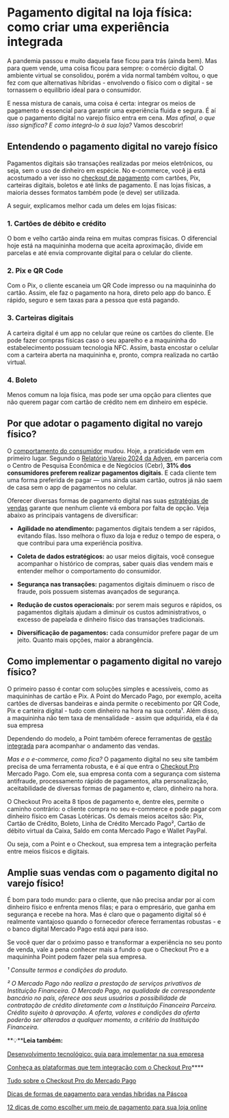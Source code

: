 # Pagamento digital na loja física: como criar uma experiência integrada

A pandemia passou e muito daquela fase ficou para trás (ainda bem). Mas para quem vende, uma coisa ficou para sempre: o comércio digital. O ambiente virtual se consolidou, porém a vida normal também voltou, o que fez com que alternativas híbridas - envolvendo o físico com o digital - se tornassem o equilíbrio ideal para o consumidor.

E nessa mistura de canais, uma coisa é certa: integrar os meios de pagamento é essencial para garantir uma experiência fluida e segura. É aí que o pagamento digital no varejo físico entra em cena. *Mas afinal, o que isso significa? E como integrá-lo à sua loja?* Vamos descobrir!

## **Entendendo o pagamento digital no varejo físico**

Pagamentos digitais são transações realizadas por meios eletrônicos, ou seja, sem o uso de dinheiro em espécie. No e-commerce, você já está acostumado a ver isso no [checkout de pagamento](https://meubolso.mercadopago.com.br/checkout-de-pagamento-certo-para-empresa) com cartões, Pix, carteiras digitais, boletos e até links de pagamento. E nas lojas físicas, a maioria desses formatos também pode (e deve) ser utilizada.

A seguir, explicamos melhor cada um deles em lojas físicas:

### **1. Cartões de débito e crédito**

O bom e velho cartão ainda reina em muitas compras físicas. O diferencial hoje está na maquininha moderna que aceita aproximação, divide em parcelas e até envia comprovante digital para o celular do cliente.

### **2. Pix e QR Code**

Com o Pix, o cliente escaneia um QR Code impresso ou na maquininha do cartão. Assim, ele faz o pagamento na hora, direto pelo app do banco. É rápido, seguro e sem taxas para a pessoa que está pagando.

### **3. Carteiras digitais**

A carteira digital é um app no celular que reúne os cartões do cliente. Ele pode fazer compras físicas caso o seu aparelho e a maquininha do estabelecimento possuam tecnologia NFC. Assim, basta encostar o celular com a carteira aberta na maquininha e, pronto, compra realizada no cartão virtual.

### **4. Boleto**

Menos comum na loja física, mas pode ser uma opção para clientes que não querem pagar com cartão de crédito nem em dinheiro em espécie.

## **Por que adotar o pagamento digital no varejo físico?**

O [comportamento do consumidor](https://meubolso.mercadopago.com.br/entenda-comportamento-consumidor-aumente-vendas) mudou. Hoje, a praticidade vem em primeiro lugar. Segundo o [Relatório Varejo 2024 da Adyen](https://www.adyen.com/), em parceria com o Centro de Pesquisa Econômica e de Negócios (Cebr), **31% dos consumidores preferem realizar pagamentos digitais**. E cada cliente tem uma forma preferida de pagar — uns ainda usam cartão, outros já não saem de casa sem o app de pagamentos no celular.

Oferecer diversas formas de pagamento digital nas suas [estratégias de vendas](https://meubolso.mercadopago.com.br/estrategias-de-vendas-follow-up) garante que nenhum cliente vá embora por falta de opção. Veja abaixo as principais vantagens de diversificar:

- **Agilidade no atendimento:** pagamentos digitais tendem a ser rápidos, evitando filas. Isso melhora o fluxo da loja e reduz o tempo de espera, o que contribui para uma experiência positiva.

- **Coleta de dados estratégicos:** ao usar meios digitais, você consegue acompanhar o histórico de compras, saber quais dias vendem mais e entender melhor o comportamento do consumidor.

- **Segurança nas transações:** pagamentos digitais diminuem o risco de fraude, pois possuem sistemas avançados de segurança.

- **Redução de custos operacionais:** por serem mais seguros e rápidos, os pagamentos digitais ajudam a diminuir os custos administrativos, o excesso de papelada e dinheiro físico das transações tradicionais.

- **Diversificação de pagamentos:** cada consumidor prefere pagar de um jeito. Quanto mais opções, maior a abrangência. 

## **Como implementar o pagamento digital no varejo físico?**

O primeiro passo é contar com soluções simples e acessíveis, como as maquininhas de cartão e Pix. A Point do Mercado Pago, por exemplo, aceita cartões de diversas bandeiras e ainda permite o recebimento por QR Code, Pix e carteira digital - tudo com dinheiro na hora na sua conta¹. Além disso, a maquininha não tem taxa de mensalidade - assim que adquirida, ela é da sua empresa

Dependendo do modelo, a Point também oferece ferramentas de [gestão integrada](https://meubolso.mercadopago.com.br/gestao-integrada-dados-de-pagamentos) para acompanhar o andamento das vendas.

*Mas e o e-commerce, como fica?* O pagamento digital no seu site também precisa de uma ferramenta robusta, e é aí que entra o [Checkout Pro](https://meubolso.mercadopago.com.br/por-que-o-checkout-mercado-pago-e-a-melhor-opcao-para-integrar-a-sua-plataforma-de-e-commerce) Mercado Pago. Com ele, sua empresa conta com a segurança com sistema antifraude, processamento rápido de pagamentos, alta personalização, aceitabilidade de diversas formas de pagamento e, claro, dinheiro na hora.

O Checkout Pro aceita 8 tipos de pagamento e, dentre eles, permite o caminho contrário: o cliente compra no seu e-commerce e pode pagar com dinheiro físico em Casas Lotéricas. Os demais meios aceitos são: Pix, Cartão de Crédito, Boleto, Linha de Crédito Mercado Pago², Cartão de débito virtual da Caixa, Saldo em conta Mercado Pago e Wallet PayPal.

Ou seja, com a Point e o Checkout, sua empresa tem a integração perfeita entre meios físicos e digitais.

## **Amplie suas vendas com o pagamento digital no varejo físico!**

É bom para todo mundo: para o cliente, que não precisa andar por aí com dinheiro físico e enfrenta menos filas; e para o empresário, que ganha em segurança e recebe na hora. Mas é claro que o pagamento digital só é realmente vantajoso quando o fornecedor oferece ferramentas robustas - e o banco digital Mercado Pago está aqui para isso.

Se você quer dar o próximo passo e transformar a experiência no seu ponto de venda, vale a pena conhecer mais a fundo o que o Checkout Pro e a maquininha Point podem fazer pela sua empresa.

*¹ Consulte termos e condições do produto.*

*² O Mercado Pago não realiza a prestação de serviços privativos de Instituição Financeira. O Mercado Pago, na qualidade de correspondente bancário no país, oferece aos seus usuários a possibilidade de contratação de crédito diretamente com a Instituição Financeira Parceira. Crédito sujeito à aprovação. A oferta, valores e condições da oferta poderão ser alterados a qualquer momento, a critério da Instituição Financeira.*

**💡****Leia também:**

[Desenvolvimento tecnológico: guia para implementar na sua empresa](https://meubolso.mercadopago.com.br/desenvolvimento-tecnologico)

[Conheça as plataformas que tem integração com o Checkout Pro](https://meubolso.mercadopago.com.br/conheca-as-plataformas-que-tem-integracao-com-o-checkout-pro)****

[Tudo sobre o Checkout Pro do Mercado Pago](https://meubolso.mercadopago.com.br/o-que-e-o-checkout-mercado-pago)

[Dicas de formas de pagamento para vendas híbridas na Páscoa](https://meubolso.mercadopago.com.br/formas-de-pagamento-vendas-hibridas-pascoa)

[12 dicas de como escolher um meio de pagamento para sua loja online](https://meubolso.mercadopago.com.br/12-dicas-de-como-escolher-um-meio-de-pagamento-para-sua-loja-on-line)